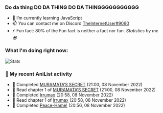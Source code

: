 ### Do da thing DO DA THING DO DA THINGGGGGGGGGGG

<!-- **TheInternetUser0/TheInternetUser0** is a ✨ _special_ ✨ repository because its `README.md` (this file) appears on your GitHub profile. -->


- 🌱 I’m currently learning JavaScript
- 📫 You can contact me on Discord [TheInternetUser#9060](https://discord.com/users/534117072796385300)
- ⚡ Fun fact: 80% of the Fun fact is neither a fact nor fun. _Statistics by me 😎_

### What I'm doing right now:
![Stats](https://discord.c99.nl/widget/theme-3/534117072796385300.png)

### 🌸 My recent AniList activity

<!-- ANILIST_ACTIVITY:start -->

-   📖 Completed [MURAMATA’S SECRET](https://anilist.co/manga/112250) (21:00, 08 November 2022)
-   📖 Read chapter 1 of [MURAMATA’S SECRET](https://anilist.co/manga/112250) (21:00, 08 November 2022)
-   📖 Completed [Irrumax](https://anilist.co/manga/112671) (20:58, 08 November 2022)
-   📖 Read chapter 1 of [Irrumax](https://anilist.co/manga/112671) (20:58, 08 November 2022)
-   📖 Completed [Peace-Hame!](https://anilist.co/manga/58249) (20:56, 08 November 2022)

<!-- ANILIST_ACTIVITY:end -->
